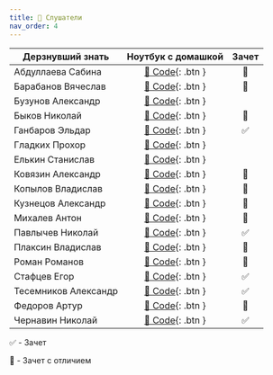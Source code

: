 ```yaml
---
title: 🧠 Слушатели
nav_order: 4
---
```


| Дерзнувший знать     | Ноутбук с домашкой | Зачет |
|----------------------|:------------------:|:---:|
| Абдуллаева Сабина    | [🐍 Code](https://colab.research.google.com/drive/1eCI-BKM9OHbwZuIQNuQS6ZBcvf3Q7J9S){: .btn } | 💎 |
| Барабанов Вячеслав   | [🐍 Code](https://colab.research.google.com/drive/11dptqiDgoVizHOi3AOJX-wcpAOuIXjI0){: .btn } | 💎 |
| Бузунов Александр    | [🐍 Code](){: .btn } |  |
| Быков Николай        | [🐍 Code](https://colab.research.google.com/drive/1h01bDwsUk4_SVn1Byo45Ni7pzCop4-MY){: .btn } | 💎 |
| Ганбаров Эльдар      | [🐍 Code](https://colab.research.google.com/drive/1-COdwbpaKjEOFhQPKcV3LVUwoJZ54QZm){: .btn } | ✅ |
| Гладких Прохор       | [🐍 Code](){: .btn } |  |
| Елькин Станислав     | [🐍 Code](){: .btn } |  |
| Ковязин Александр    | [🐍 Code](https://colab.research.google.com/drive/1lHL0p_FoHgUwQ7wyeECqeTdO2iMeLGUo){: .btn } | 💎 |
| Копылов Владислав    | [🐍 Code](https://colab.research.google.com/drive/1HnoyE4ywD9QY5oQi_UA9OxsI9Nk1ua5H){: .btn } | 💎 |
| Кузнецов Александр   | [🐍 Code](https://colab.research.google.com/drive/1CJ9vYqAOoIfoE11-S3ffO9i9K38JThJN){: .btn } | 💎 |
| Михалев Антон        | [🐍 Code](https://colab.research.google.com/drive/1tVh2eX1GuTMg_uCX7ObPXFbOROD9Nf20){: .btn } | 💎 |
| Павлычев Николай     | [🐍 Code](https://colab.research.google.com/drive/1bVh6jwXLNzIWxpbQGcj-1xAsjr3AQ43y){: .btn } | ✅ |
| Плаксин Владислав    | [🐍 Code](https://colab.research.google.com/drive/1Tqpu5V6LGxfRWm24lyMZfoxIvRUrdZpp){: .btn } | 💎 |
| Роман Романов        | [🐍 Code](https://colab.research.google.com/drive/1lzjJhkNJmkhJb4Hk_XHTyn-4HCDa8MBx){: .btn } | 💎 |
| Стафцев Егор         | [🐍 Code](https://colab.research.google.com/drive/1ZeggzTrUz5aH-ot_DzcR99sPUftDcaRh){: .btn } | ✅ |
| Тесемников Александр | [🐍 Code](https://colab.research.google.com/drive/1SEAfZkYpRC4EWvkWirm5nBHcIcb2RGFH){: .btn } | ✅ |
| Федоров Артур        | [🐍 Code](https://colab.research.google.com/drive/1u3PDltf2twKhGCgzNLbJqhgBX9jqN9mo){: .btn } | 💎 |
| Чернавин Николай     | [🐍 Code](https://colab.research.google.com/drive/1ev7h7o36WwIfOPuGTK8jWBnWM7IF6z6Q){: .btn } | ✅ |

✅ - Зачет

💎 - Зачет с отличием
